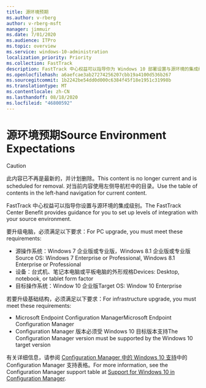 ```yaml
---
title: 源环境预期
ms.author: v-rberg
author: v-rberg-msft
manager: jimmuir
ms.date: 7/01/2020
ms.audience: ITPro
ms.topic: overview
ms.service: windows-10-administration
localization_priority: Priority
ms.collection: FastTrack
description: FastTrack 中心权益可以指导你为 Windows 10 部署设置与源环境的集成级别。
ms.openlocfilehash: a6aefcae3ab27274256207cbb19a4100d536b267
ms.sourcegitcommit: 1b2242be54dd0d000c6384f45f18e1951c31998b
ms.translationtype: MT
ms.contentlocale: zh-CN
ms.lasthandoff: 08/18/2020
ms.locfileid: "46800592"
---
```

# <a name="source-environment-expectations"></a><span data-ttu-id="46172-103">源环境预期</span><span class="sxs-lookup"><span data-stu-id="46172-103">Source Environment Expectations</span></span>

> [!CAUTION]
> <span data-ttu-id="46172-104">此内容已不再是最新的，并计划删除。</span><span class="sxs-lookup"><span data-stu-id="46172-104">This content is no longer current and is scheduled for removal.</span></span> <span data-ttu-id="46172-105">对当前内容使用左侧导航栏中的目录。</span><span class="sxs-lookup"><span data-stu-id="46172-105">Use the table of contents in the left-hand navigation for current content.</span></span>

<span data-ttu-id="46172-106">FastTrack 中心权益可以指导你设置与源环境的集成级别。</span><span class="sxs-lookup"><span data-stu-id="46172-106">The FastTrack Center Benefit provides guidance for you to set up levels of integration with your source environment.</span></span>
  
<span data-ttu-id="46172-107">要升级电脑，必须满足以下要求：</span><span class="sxs-lookup"><span data-stu-id="46172-107">For PC upgrade, you must meet these requirements:</span></span>

- <span data-ttu-id="46172-108">源操作系统：Windows 7 企业版或专业版，Windows 8.1 企业版或专业版</span><span class="sxs-lookup"><span data-stu-id="46172-108">Source OS: Windows 7 Enterprise or Professional, Windows 8.1 Enterprise or Professional</span></span>
- <span data-ttu-id="46172-109">设备：台式机、笔记本电脑或平板电脑的外形规格</span><span class="sxs-lookup"><span data-stu-id="46172-109">Devices: Desktop, notebook, or tablet form factor</span></span>
- <span data-ttu-id="46172-110">目标操作系统：Window 10 企业版</span><span class="sxs-lookup"><span data-stu-id="46172-110">Target OS: Window 10 Enterprise</span></span>

<span data-ttu-id="46172-111">若要升级基础结构，必须满足以下要求：</span><span class="sxs-lookup"><span data-stu-id="46172-111">For infrastructure upgrade, you must meet these requirements:</span></span>   

- <span data-ttu-id="46172-112">Microsoft Endpoint Configuration Manager</span><span class="sxs-lookup"><span data-stu-id="46172-112">Microsoft Endpoint Configuration Manager</span></span>  
- <span data-ttu-id="46172-113">Configuration Manager 版本必须受 Windows 10 目标版本支持</span><span class="sxs-lookup"><span data-stu-id="46172-113">The Configuration Manager version must be supported by the Windows 10 target version</span></span>

<span data-ttu-id="46172-114">有关详细信息，请参阅 [Configuration Manager 中的 Windows 10 支持](https://docs.microsoft.com/sccm/core/plan-design/configs/support-for-windows-10)中的 Configuration Manager 支持表格。</span><span class="sxs-lookup"><span data-stu-id="46172-114">For more information, see the Configuration Manager support table at [Support for Windows 10 in Configuration Manager](https://docs.microsoft.com/sccm/core/plan-design/configs/support-for-windows-10).</span></span>
  